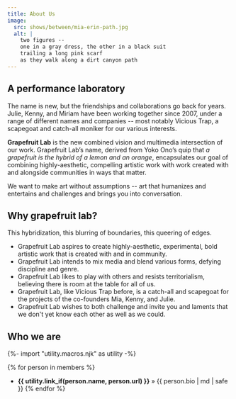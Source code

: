 ```yaml
---
title: About Us
image:
  src: shows/between/mia-erin-path.jpg
  alt: |
    two figures --
    one in a gray dress, the other in a black suit
    trailing a long pink scarf
    as they walk along a dirt canyon path
---
```


## A performance laboratory

The name is new, but the friendships and collaborations go back for years.
Julie, Kenny, and Miriam have been working together since 2007,
under a range of different names and companies --
most notably Vicious Trap, a scapegoat and catch-all moniker
for our various interests.

**Grapefruit Lab** is the new combined vision
and multimedia intersection of our work.
Grapefruit Lab’s name,
derived from Yoko Ono’s quip that
_a grapefruit is the hybrid of a lemon and an orange_,
encapsulates our goal of combining highly-aesthetic,
compelling artistic work with work
created with and alongside communities in ways that matter.

We want to make art without assumptions --
art that humanizes and entertains and challenges
and brings you into conversation.

## Why grapefruit lab?

This hybridization, this blurring of boundaries, this queering of edges.

- Grapefruit Lab aspires to create highly-aesthetic, experimental, bold artistic work that is created with and in community.
- Grapefruit Lab intends to mix media and blend various forms, defying discipline and genre.
- Grapefruit Lab likes to play with others and resists territorialism, believing there is room at the table for all of us.
- Grapefruit Lab, like Vicious Trap before, is a catch-all and scapegoat for the projects of the co-founders Mia, Kenny, and Julie.
- Grapefruit Lab wishes to both challenge and invite you and laments that we don't yet know each other as well as we could.

## Who we are

{%- import "utility.macros.njk" as utility -%}

{% for person in members %}
- **{{ utility.link_if(person.name, person.url) }}** » {{ person.bio | md | safe }}
{% endfor %}
